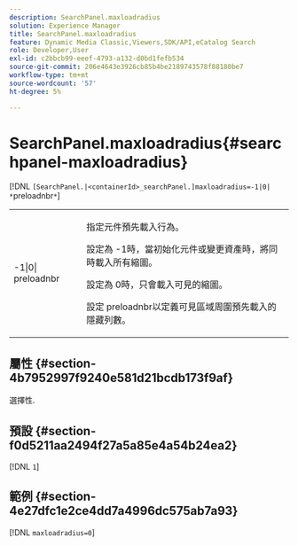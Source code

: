```yaml
---
description: SearchPanel.maxloadradius
solution: Experience Manager
title: SearchPanel.maxloadradius
feature: Dynamic Media Classic,Viewers,SDK/API,eCatalog Search
role: Developer,User
exl-id: c2bbcb99-eeef-4793-a132-d0bd1fefb534
source-git-commit: 206e4643e3926cb85b4be2189743578f88180be7
workflow-type: tm+mt
source-wordcount: '57'
ht-degree: 5%

---
```


# SearchPanel.maxloadradius{#searchpanel-maxloadradius}

[!DNL `[SearchPanel.|<containerId>_searchPanel.]maxloadradius=-1|0| *`preloadnbr`*`]

<table id="table_985ADD6C9BD04C629A84C9C625CCCFEB"> 
 <tbody> 
  <tr> 
   <td colname="col1"> <p><span class="codeph">-1|0|<span class="varname"> preloadnbr</span></span> </p> </td> 
   <td colname="col2"> <p>指定元件預先載入行為。 </p> <p>設定為<span class="codeph"> -1</span>時，當初始化元件或變更資產時，將同時載入所有縮圖。 </p> <p> 設定為<span class="codeph"> 0</span>時，只會載入可見的縮圖。 </p> <p>設定<span class="codeph"><span class="varname"> preloadnbr</span></span>以定義可見區域周圍預先載入的隱藏列數。 </p> </td> 
  </tr> 
 </tbody> 
</table>

## 屬性 {#section-4b7952997f9240e581d21bcdb173f9af}

選擇性.

## 預設 {#section-f0d5211aa2494f27a5a85e4a54b24ea2}

[!DNL `1`]

## 範例 {#section-4e27dfc1e2ce4dd7a4996dc575ab7a93}

[!DNL `maxloadradius=0`]
